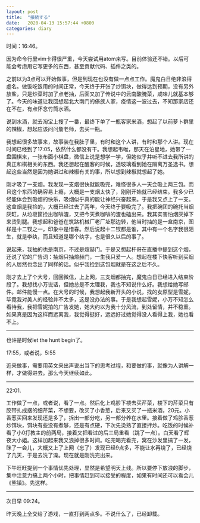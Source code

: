 ```yaml
---
layout: post
title:  "接続する"
date:   2020-04-13 15:57:44 +0800
categories: diary
---
```


时间：16:46。

因为命令行里vim卡得很严重，今天尝试用atom来写。目前体验还不错。以后可能会考虑用它写更多的东西，甚至贡献代码、插件之类的。

之前以为3点可以开始做事，但是到现在也没有做一点点工作。魔鬼白日绝非浪得虚名。做饭吃饭用的时间正常，今天终于开张了炒饵块，做得达到预期，没有另外放盐，只是炒菜时加了点老抽，后面又加了传说中的云南酸腌菜，咸味儿就基本够了。今天的味道让我回想起北大南门的傣族人家，疫情这一波过去，不知那家店还在不在，有点怀念竹筒水酒。

说到水酒，就去淘宝上搜了一番，最终下单了一瓶客家米酒，想起了以前萝卜群里的辣椒，想起应该问问詹老师，去买一瓶。

我想起很多故事来，故事装在我肚子里，有时和这个人讲，有时和那个人讲。现在时间已经到了17:05，依然什么都没有干。我想起韦唯，那天在泊星地，她带了一盘围棋来，一张布面小棋盘，微信上说是想学一学，但她似乎并听不进去我所讲的真正和棋相关的东西。我还想起在醒客的时候，透玻璃看到她在隔离万圣选书。想起这些当然是因为她讲过和辣椒有关的事，所以想到辣椒就想起了她。

刚才吸了一支烟。我发现一支烟很快就能吸完，难怪很多人一天会吸上两三包。而且这个东西的确容易上瘾，大概是一支烟太快了，刚刚开始就已经结束。我多少已经能体会到吸烟的快乐，吸烟似乎真的能让神经兴奋起来。于是我又点上了一支。这盒烟是我捡的，大概已经过去了两年，今天终于要吸完了。我把碗团的碗托当烟灰缸，从垃圾筐捡出咖啡渣，又把今天煮咖啡的渣也磕出来。我其实害怕烟灰掉下来烫到腿。我想起和爸爸在筑路机械厂老厂址那边转，他当时抽的是一盒南京，图样是十二钗之一，印象中是惜春。然后说起十二钗都是谁，其中有一个名字我很陌生，就是李纨，而且知道是哪个纨字，也是很久以后的事了。

说起来，我抽的也是南京，不过是煊赫门。于是又想起杆哥在直播中提到这个烟，还说了它的广告词：抽烟只抽煊赫门，一生我只爱一人。想起在楼下快客听到买烟的人居然也念出了同样的话。似乎我捡到这包烟就是在这之后不久。

刚才去上了个大号，回回微信，上上网，三支烟都抽完，魔鬼白日已经进入结束阶段了。我想找小万说话，但她总是不太理我，我也不知说什么好。我想给她写邮件。邮件能慢一点。在大号的时候，我想起我新开头的小说，找的女原型是雪妮，毕竟我对美人的经验并不太多，这是没办法的事。于是我想起雪妮，小万不知怎么看待我，我把雪妮拍的广告发她，她大约以为我十分风流，到处留情，并不稳重。如果真是因为这样而远离我，我觉得挺好，远远好过她觉得没人看得上我，她也看不上。

----

也许是时候let the hunt begin了。

17:55，或者说，5:55

近来做事，需要用英文来出声说出当下的思考过程，和要做的事，就像为人讲解一样，才做得进去。那么今天继续如此。

----

22:01.

工作做了一点，或者说，看了一点。然后化上鸡胗下楼去买芹菜，楼下的芹菜只有胶带扎成捆的细芹菜，不想要，改买了小香葱，后来又买了一瓶米酒，20元。小香葱买回来发现还是多了，拆出一部分吃，另一部分养在水里。接着做了鸡胗香葱炒饵块，饵块有些没有煮够，还是有点硬，下次先烫熟了直接拌炒。吃饭的时候补看了小0打教主的前两局，接着又把看过的后三局重看（跳了一点）。白天看了辉夜大小姐。这样加起来我又浪掉很多时间。吃完喝完看完，窝在沙发里搞了一发，眯了一会儿，大概又上了上网（忘了）发现已经9点多，不能让水再烧了，已经烧了几天，于是去洗了澡。现在就是刚洗完出来。

下午旺旺提到一个事情优先处理，显然是希望明天上线。所以要停下放浪的脚步，集中注意力搞上两个小时，把事情赶到可以接受的程度，如果有时间还可以看会儿《熊镇》。先这样。

----

次日早 09:24。

昨天晚上全交给了游戏，一直打到两点多。不说什么了，已经卸载。
